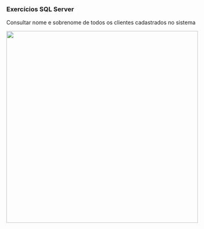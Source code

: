 <h3> Exercícios SQL Server </h3>

<p>Consultar nome e sobrenome de todos os clientes cadastrados no sistema</p>

<img src = "./img/ exerc01.png" width = " 500px ">
